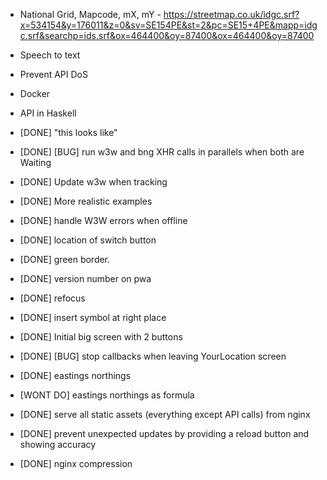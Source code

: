 - National Grid, Mapcode, mX, mY -
  https://streetmap.co.uk/idgc.srf?x=534154&y=176011&z=0&sv=SE154PE&st=2&pc=SE15+4PE&mapp=idgc.srf&searchp=ids.srf&ox=464400&oy=87400&ox=464400&oy=87400
- Speech to text
- Prevent API DoS
- Docker
- API in Haskell

- [DONE] "this looks like"
- [DONE] [BUG] run w3w and bng XHR calls in parallels when both are Waiting
- [DONE] Update w3w when tracking
- [DONE] More realistic examples
- [DONE] handle W3W errors when offline
- [DONE] location of switch button
- [DONE] green border.
- [DONE] version number on pwa
- [DONE] refocus
- [DONE] insert symbol at right place
- [DONE] Initial big screen with 2 buttons
- [DONE] [BUG] stop callbacks when leaving YourLocation screen
- [DONE] eastings northings
- [WONT DO] eastings northings as formula
- [DONE] serve all static assets (everything except API calls) from nginx
- [DONE] prevent unexpected updates by providing a reload button and showing accuracy
- [DONE] nginx compression
